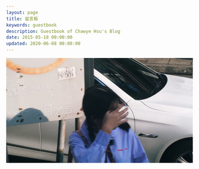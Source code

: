 ```yaml
---
layout: page
title: 留言板
keywords: guestbook
description: Guestbook of Chawye Hsu's Blog
date: 2015-05-18 00:00:00
updated: 2020-06-08 00:00:00
---
```


![Chiangmai, Thailand. 27 May 2019](./_assets/uploads/2020/06/20200608001.jpg "Chiangmai, Thailand. 27 May 2019")
